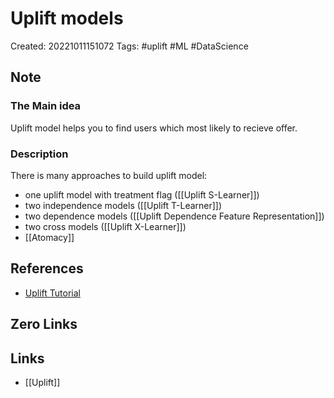 # Uplift models

Created: 20221011151072
Tags: #uplift #ML #DataScience 

## Note
### The Main idea
Uplift model helps you to find users which most likely to recieve offer.

### Description
There is many approaches to build uplift model:
- one uplift model with treatment flag ([[Uplift S-Learner]])
- two independence models ([[Uplift T-Learner]])
- two dependence models ([[Uplift Dependence Feature Representation]])
- two cross models ([[Uplift X-Learner]])
- [[Atomacy]]
## References
- [Uplift Tutorial](https://habr.com/ru/company/ru_mts/blog/485980/)

## Zero Links


## Links
- [[Uplift]]
